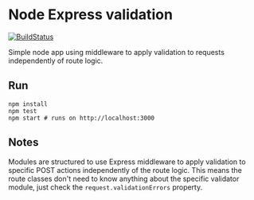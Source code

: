 # Node Express validation

[![BuildStatus](https://travis-ci.org/stevenalexander/node-express-validation.svg?branch=master)](https://travis-ci.org/stevenalexander/node-express-validation?branch=master)

Simple node app using middleware to apply validation to requests independently of route logic.

## Run

```
npm install
npm test
npm start # runs on http://localhost:3000
```

## Notes

Modules are structured to use Express middleware to apply validation to specific POST actions independently of the route logic. This means the route classes don't need to know anything about the specific validator module, just check the `request.validationErrors` property.
